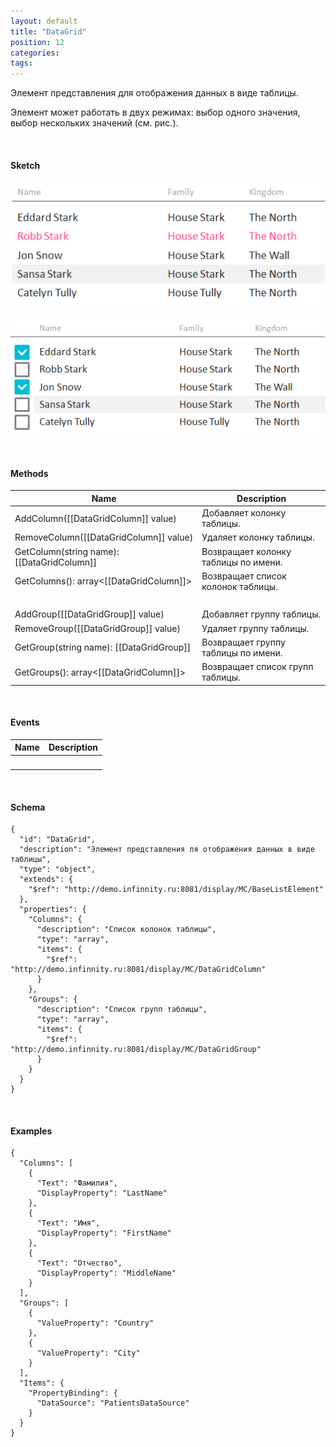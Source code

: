 ```yaml
---
layout: default
title: "DataGrid"
position: 12
categories: 
tags: 
---
```


Элемент представления для отображения данных в виде таблицы.

Элемент может работать в двух режимах: выбор одного значения, выбор нескольких значений (см. рис.).

    

#### Sketch

![](DataGrid_SingleSelect.png)  ![](DataGrid_MultiSelect.png)  


   

#### Methods

|Name|Description|
|----|-----------|
|AddColumn([[DataGridColumn]] value)|Добавляет колонку таблицы.|
|RemoveColumn([[DataGridColumn]] value)|Удаляет колонку таблицы.|
|GetColumn(string name): [[DataGridColumn]]|Возвращает колонку таблицы по имени.|
|GetColumns(): array<[[DataGridColumn]]>|Возвращает список колонок таблицы.|
| | |
|AddGroup([[DataGridGroup]] value)|Добавляет группу таблицы.|
|RemoveGroup([[DataGridGroup]] value)|Удаляет группу таблицы.|
|GetGroup(string name): [[DataGridGroup]]|Возвращает группу таблицы по имени.|
|GetGroups(): array<[[DataGridColumn]]>|Возвращает список групп таблицы.|

   

#### Events

|Name|Description|
|----|-----------|
| | |

   

#### Schema    

```
{
  "id": "DataGrid",
  "description": "Элемент представления ля отображения данных в виде таблицы",
  "type": "object",
  "extends": {
    "$ref": "http://demo.infinnity.ru:8081/display/MC/BaseListElement"
  },
  "properties": {
    "Columns": {
      "description": "Список колонок таблицы",
      "type": "array",
      "items": {
        "$ref": "http://demo.infinnity.ru:8081/display/MC/DataGridColumn"
      }
    },
    "Groups": {
      "description": "Список групп таблицы",
      "type": "array",
      "items": {
        "$ref": "http://demo.infinnity.ru:8081/display/MC/DataGridGroup"
      }
    }
  }
}
```

   

#### Examples

```
{
  "Columns": [
    {
      "Text": "Фамилия",
      "DisplayProperty": "LastName"
    },
    {
      "Text": "Имя",
      "DisplayProperty": "FirstName"
    },
    {
      "Text": "Отчество",
      "DisplayProperty": "MiddleName"
    }
  ],
  "Groups": [
    {
      "ValueProperty": "Country"
    },
    {
      "ValueProperty": "City"
    }
  ],
  "Items": {
    "PropertyBinding": {
      "DataSource": "PatientsDataSource"
    }
  }
}
```

 

 

